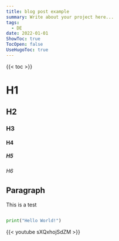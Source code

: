 ```yaml
---
title: blog post example
summary: Write about your project here...
tags:
  - DE
date: 2022-01-01
ShowToc: true
TocOpen: false
UseHugoToc: true
---
```


{{< toc >}}

# H1

## H2

### H3

#### H4

##### H5

###### H6

## Paragraph

This is a test

```Python

print("Hello World!")

```

{{< youtube sXQxhojSdZM >}}
